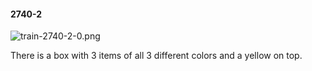 #### 2740-2
![train-2740-2-0.png](https://github.com/lil-lab/nlvr/raw/master/nlvr/train/images/42/train-2740-2-0.png "train-2740-2-0.png")

There is a box with 3 items of all 3 different colors and a yellow on top.